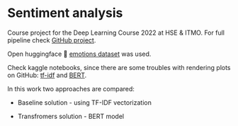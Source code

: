 # Sentiment analysis 

Course project for the Deep Learning Course 2022 at HSE & ITMO. For full pipeline check [GitHub project](https://github.com/VadimShabashov/transformers-for-text-analysis).

Open huggingface 🤗 [emotions dataset](https://huggingface.co/datasets/emotion) was used.

Check kaggle notebooks, since there are some troubles with rendering plots on GitHub: [tf-idf](https://www.kaggle.com/code/xyinspired/baseline-tf-idf-sentiment-analysis/notebook) and [BERT](https://www.kaggle.com/code/xyinspired/bert-sentiment-emotions-analysis).

In this work two approaches are compared:

* Baseline solution - using TF-IDF vectorization

* Transfromers solution - BERT model
